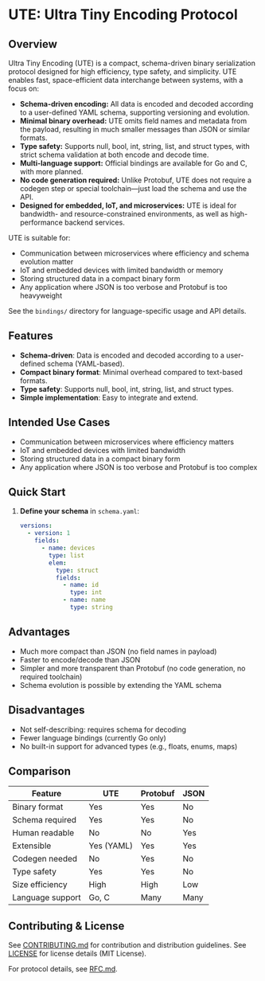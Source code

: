 
# UTE: Ultra Tiny Encoding Protocol


## Overview

Ultra Tiny Encoding (UTE) is a compact, schema-driven binary serialization protocol designed for high efficiency, type safety, and simplicity. UTE enables fast, space-efficient data interchange between systems, with a focus on:

- **Schema-driven encoding:** All data is encoded and decoded according to a user-defined YAML schema, supporting versioning and evolution.
- **Minimal binary overhead:** UTE omits field names and metadata from the payload, resulting in much smaller messages than JSON or similar formats.
- **Type safety:** Supports null, bool, int, string, list, and struct types, with strict schema validation at both encode and decode time.
- **Multi-language support:** Official bindings are available for Go and C, with more planned.
- **No code generation required:** Unlike Protobuf, UTE does not require a codegen step or special toolchain—just load the schema and use the API.
- **Designed for embedded, IoT, and microservices:** UTE is ideal for bandwidth- and resource-constrained environments, as well as high-performance backend services.



UTE is suitable for:
- Communication between microservices where efficiency and schema evolution matter
- IoT and embedded devices with limited bandwidth or memory
- Storing structured data in a compact binary form
- Any application where JSON is too verbose and Protobuf is too heavyweight

See the `bindings/` directory for language-specific usage and API details.

## Features

- **Schema-driven**: Data is encoded and decoded according to a user-defined schema (YAML-based).
- **Compact binary format**: Minimal overhead compared to text-based formats.
- **Type safety**: Supports null, bool, int, string, list, and struct types.
- **Simple implementation**: Easy to integrate and extend.

## Intended Use Cases

- Communication between microservices where efficiency matters
- IoT and embedded devices with limited bandwidth
- Storing structured data in a compact binary form
- Any application where JSON is too verbose and Protobuf is too complex

## Quick Start

1. **Define your schema** in `schema.yaml`:
    ```yaml
    versions:
      - version: 1
        fields:
          - name: devices
            type: list
            elem:
              type: struct
              fields:
                - name: id
                  type: int
                - name: name
                  type: string
    ```



## Advantages

- Much more compact than JSON (no field names in payload)
- Faster to encode/decode than JSON
- Simpler and more transparent than Protobuf (no code generation, no required toolchain)
- Schema evolution is possible by extending the YAML schema

## Disadvantages

- Not self-describing: requires schema for decoding
- Fewer language bindings (currently Go only)
- No built-in support for advanced types (e.g., floats, enums, maps)

## Comparison

| Feature         | UTE         | Protobuf    | JSON        |
|-----------------|-------------|-------------|-------------|
| Binary format   | Yes         | Yes         | No          |
| Schema required | Yes         | Yes         | No          |
| Human readable  | No          | No          | Yes         |
| Extensible      | Yes (YAML)  | Yes         | Yes         |
| Codegen needed  | No          | Yes         | No          |
| Type safety     | Yes         | Yes         | No          |
| Size efficiency | High        | High        | Low         |
| Language support| Go, C       | Many        | Many        |



## Contributing & License

See [CONTRIBUTING.md](./CONTRIBUTING.md) for contribution and distribution guidelines.
See [LICENSE](./LICENSE) for license details (MIT License).

For protocol details, see [RFC.md](./RFC.md).